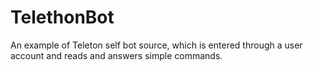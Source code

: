 # TelethonBot

An example of Teleton self bot source, which is entered through a user account and reads and answers simple commands.
